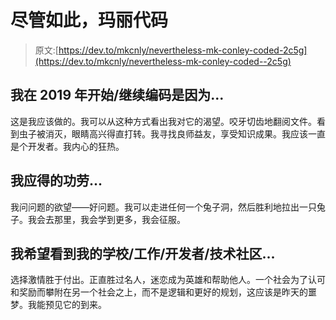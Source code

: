 # 尽管如此，玛丽代码

> 原文:[https://dev.to/mkcnly/nevertheless-mk-conley-coded-2c5g](https://dev.to/mkcnly/nevertheless-mk-conley-coded--2c5g)

## [](#i-startedcontinued-to-code-in-2019-because)我在 2019 年开始/继续编码是因为...

这是我应该做的。我可以从这种方式看出我对它的渴望。咬牙切齿地翻阅文件。看到虫子被消灭，眼睛高兴得直打转。我寻找良师益友，享受知识成果。我应该一直是个开发者。我内心的狂热。

## [](#i-deserve-credit-for)我应得的功劳...

我问问题的欲望——好问题。我可以走进任何一个兔子洞，然后胜利地拉出一只兔子。我会去那里，我会学到更多，我会征服。

## [](#i-hope-to-see-my-schoolworkdevelopertech-community)我希望看到我的学校/工作/开发者/技术社区...

选择激情胜于付出。正直胜过名人，迷恋成为英雄和帮助他人。一个社会为了认可和奖励而攀附在另一个社会之上，而不是逻辑和更好的规划，这应该是昨天的噩梦。我能预见它的到来。